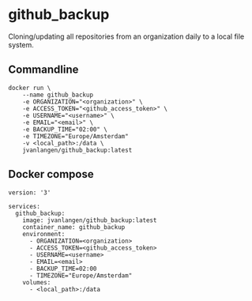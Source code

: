 # github_backup
Cloning/updating all repositories from an organization daily to a local file system.

## Commandline

```
docker run \
    --name github_backup
    -e ORGANIZATION="<organization>" \
    -e ACCESS_TOKEN="<github_access_token>" \
    -e USERNAME="<username>" \
    -e EMAIL="<email>" \
    -e BACKUP_TIME="02:00" \
    -e TIMEZONE="Europe/Amsterdam"
    -v <local_path>:/data \
    jvanlangen/github_backup:latest
```

## Docker compose
```  
version: '3'

services:
  github_backup:
    image: jvanlangen/github_backup:latest
    container_name: github_backup
    environment:
      - ORGANIZATION=<organization>
      - ACCESS_TOKEN=<github_access_token>
      - USERNAME=<username>
      - EMAIL=<email>
      - BACKUP_TIME=02:00
      - TIMEZONE="Europe/Amsterdam"
    volumes:
      - <local_path>:/data
```
